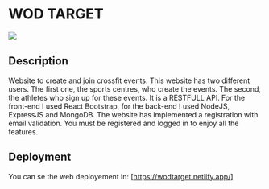 # WOD TARGET
![](https://files.slack.com/files-pri/T7E7HQJUF-F03A94ZA3J9/image.png)

## Description
Website to create and join crossfit events. This website has two different users. The first one, the sports centres, who create the events. The second, the athletes who sign up for these events.
It is a RESTFULL API. For the front-end I used React Bootstrap, for the back-end I used NodeJS, ExpressJS and MongoDB.
The website has implemented a registration with email validation. You must be registered and logged in to enjoy all the features.

## Deployment

You can se the web deployement in: [https://wodtarget.netlify.app/]

